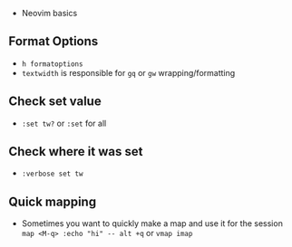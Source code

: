 - Neovim basics

## Format Options

- `h formatoptions`
- `textwidth` is responsible for `gq` or `gw`
  wrapping/formatting

## Check set value

- `:set tw?` or `:set` for all

## Check where it was set

- `:verbose set tw`

## Quick mapping

- Sometimes you want to quickly make a map and use it for the session
  `map <M-q> :echo "hi" -- alt +q` or `vmap imap`
